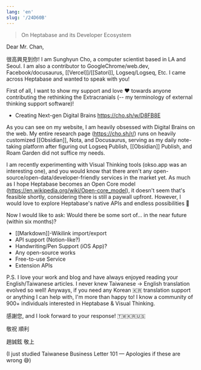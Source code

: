 ```yaml
---
lang: 'en'
slug: '/24D60B'
---
```


> On Heptabase and its Developer Ecosystem

Dear Mr. Chan,

很高興見到你! I am Sunghyun Cho, a computer scientist based in LA and Seoul. I am also a contributor to GoogleChrome/web.dev, Facebook/docusaurus, [[Vercel]]/[[Satori]], Logseq/Logseq, Etc. I came across Heptabase and wanted to speak with you!

First of all, I want to show my support and love ❤️ towards anyone contributing the rethinking the Extracranials (-- my terminology of external thinking support software)!

- Creating Next-gen Digital Brains https://cho.sh/w/D8FB8E

As you can see on my website, I am heavily obsessed with Digital Brains on the web. My entire research page (https://cho.sh/r/) runs on heavily customized [[Obsidian]], Nota, and Docusaurus, serving as my daily note-taking platform after figuring out Logseq Publish, [[Obsidian]] Publish, and Roam Garden did not suffice my needs.

I am recently experimenting with Visual Thinking tools (okso.app was an interesting one), and you would know that there aren't any open-source/open-data/developer-friendly services in the market yet. As much as I hope Heptabase becomes an Open Core model (https://en.wikipedia.org/wiki/Open-core_model), it doesn't seem that's feasible shortly, considering there is still a paywall upfront. However, I would love to explore Heptabase's native APIs and endless possibilities 🚀

Now I would like to ask: Would there be some sort of... in the near future (within six months)?

- [[Markdown]]-Wikilink import/export
- API support (Notion-like?)
- Handwriting/Pen Support (iOS App)?
- Any open-source works
- Free-to-use Service
- Extension APIs

P.S. I love your work and blog and have always enjoyed reading your English/Taiwanese articles. I never knew Taiwanese → English translation evolved so well! Anyways, if you need any Korean 🇰🇷 translation support or anything I can help with, I'm more than happy to! I know a community of 900+ individuals interested in Heptabase & Visual Thinking.

感謝您, and I look forward to your response! 🇹🇼🇰🇷🇺🇸

敬祝 順利

趙誠鉉 敬上

(I just studied Taiwanese Business Letter 101 — Apologies if these are wrong 😅)
